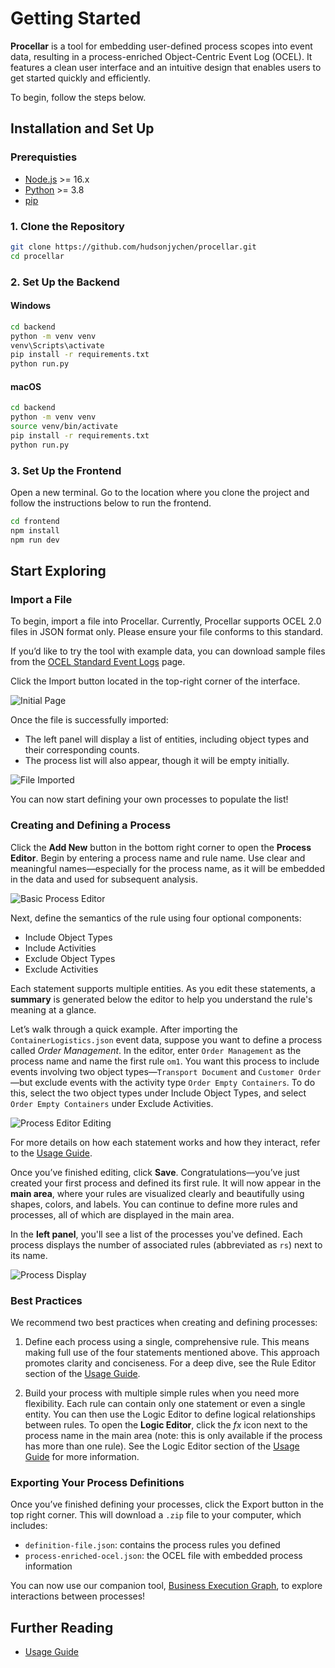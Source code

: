 # Getting Started

**Procellar** is a tool for embedding user-defined process scopes into event data, resulting in a process-enriched Object-Centric Event Log (OCEL). It features a clean user interface and an intuitive design that enables users to get started quickly and efficiently.

To begin, follow the steps below.

## Installation and Set Up
### Prerequisties
- [Node.js](https://nodejs.org/) >= 16.x
- [Python](https://www.python.org/) >= 3.8
- [pip](https://pip.pypa.io/en/stable/)

### 1. Clone the Repository
```bash
git clone https://github.com/hudsonjychen/procellar.git
cd procellar
```

### 2. Set Up the Backend
#### Windows
```bash
cd backend
python -m venv venv
venv\Scripts\activate
pip install -r requirements.txt
python run.py
```
#### macOS
```bash
cd backend
python -m venv venv
source venv/bin/activate
pip install -r requirements.txt
python run.py
```

### 3. Set Up the Frontend
Open a new terminal. Go to the location where you clone the project and follow the instructions below to run the frontend.
```bash
cd frontend
npm install
npm run dev
```

## Start Exploring
### Import a File
To begin, import a file into Procellar. Currently, Procellar supports OCEL 2.0 files in JSON format only. Please ensure your file conforms to this standard.

If you’d like to try the tool with example data, you can download sample files from the [OCEL Standard Event Logs](https://ocel-standard.org/event-logs/overview/) page.

Click the Import button located in the top-right corner of the interface.

![Initial Page](./images/initial-page.png)

Once the file is successfully imported:
- The left panel will display a list of entities, including object types and their corresponding counts.
- The process list will also appear, though it will be empty initially.

![File Imported](./images/file-imported.png)

You can now start defining your own processes to populate the list!

### Creating and Defining a Process
Click the **Add New** button in the bottom right corner to open the **Process Editor**. Begin by entering a process name and rule name. Use clear and meaningful names—especially for the process name, as it will be embedded in the data and used for subsequent analysis.

![Basic Process Editor](./images/basic-process-editor.png)

Next, define the semantics of the rule using four optional components:
- Include Object Types
- Include Activities
- Exclude Object Types
- Exclude Activities

Each statement supports multiple entities. As you edit these statements, a **summary** is generated below the editor to help you understand the rule's meaning at a glance.

Let’s walk through a quick example. After importing the `ContainerLogistics.json` event data, suppose you want to define a process called *Order Management*. In the editor, enter `Order Management` as the process name and name the first rule `om1`. You want this process to include events involving two object types—`Transport Document` and `Customer Order`—but exclude events with the activity type `Order Empty Containers`. To do this, select the two object types under Include Object Types, and select `Order Empty Containers` under Exclude Activities.

![Process Editor Editing](./images/process-editor-editing.png)

For more details on how each statement works and how they interact, refer to the [Usage Guide](usage-guide.md#rule-editor).

Once you’ve finished editing, click **Save**. Congratulations—you’ve just created your first process and defined its first rule. It will now appear in the **main area**, where your rules are visualized clearly and beautifully using shapes, colors, and labels. You can continue to define more rules and processes, all of which are displayed in the main area.

In the **left panel**, you'll see a list of the processes you've defined. Each process displays the number of associated rules (abbreviated as `rs`) next to its name.

![Process Display](./images/process-display.png)

### Best Practices
We recommend two best practices when creating and defining processes:

1. Define each process using a single, comprehensive rule. This means making full use of the four statements mentioned above. This approach promotes clarity and conciseness. For a deep dive, see the Rule Editor section of the [Usage Guide](usage-guide.md#rule-editor).

2. Build your process with multiple simple rules when you need more flexibility. Each rule can contain only one statement or even a single entity. You can then use the Logic Editor to define logical relationships between rules. To open the **Logic Editor**, click the *fx* icon next to the process name in the main area (note: this is only available if the process has more than one rule). See the Logic Editor section of the [Usage Guide](usage-guide.md#logic-editor) for more information.

### Exporting Your Process Definitions
Once you’ve finished defining your processes, click the Export button in the top right corner. This will download a `.zip` file to your computer, which includes:

- `definition-file.json`: contains the process rules you defined
- `process-enriched-ocel.json`: the OCEL file with embedded process information

You can now use our companion tool, [Business Execution Graph](https://github.com/hudsonjychen/business-execution-graph), to explore interactions between processes!


## Further Reading
- [Usage Guide](usage-guide.md)
